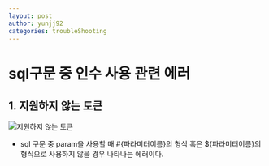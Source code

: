 ```yaml
---
layout: post
author: yunjj92 
categories: troubleShooting
---
```

# sql구문 중 인수 사용 관련 에러
## 1. 지원하지 않는 토큰
![지원하지 않는 토큰](https://user-images.githubusercontent.com/81787195/228762812-31f5a588-3071-4581-839a-ab1c328f75fc.PNG)
- sql 구문 중 param을 사용할 때 #{파라미터이름}의 형식 혹은 ${파라미터이름}의 형식으로 사용하지 않을 경우 나타나는 에러이다. 

